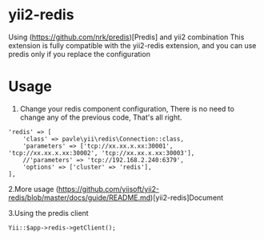 # yii2-redis
Using (https://github.com/nrk/predis)[Predis] and yii2 combination
This extension is fully compatible with the yii2-redis extension, and you can use predis only if you replace the configuration

# Usage
1. Change your redis component configuration, There is no need to change any of the previous code, That's all right.
```
'redis' => [
    'class' => pavle\yii\redis\Connection::class,
    'parameters' => ['tcp://xx.xx.x.xx:30001', 'tcp://xx.xx.x.xx:30002', 'tcp://xx.xx.x.xx:30003'],
    //'parameters' => 'tcp://192.168.2.240:6379',
    'options' => ['cluster' => 'redis'],
],
```

2.More usage
(https://github.com/yiisoft/yii2-redis/blob/master/docs/guide/README.md)[yii2-redis]Document

3.Using the predis client
```
Yii::$app->redis->getClient();
```
